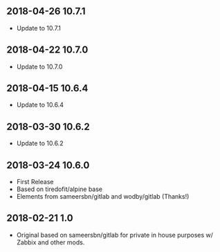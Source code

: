 ## 2018-04-26 10.7.1 <dave at tiredofit dot ca>

* Update to 10.7.1

## 2018-04-22 10.7.0 <dave at tiredofit dot ca>

* Update to 10.7.0

## 2018-04-15 10.6.4 <dave at tiredofit dot ca>

* Update to 10.6.4

## 2018-03-30 10.6.2 <dave at tiredofit dot ca>

* Update to 10.6.2

## 2018-03-24 10.6.0 <dave at tiredofit dot ca>

* First Release
* Based on tiredofit/alpine base
* Elements from sameersbn/gitlab and wodby/gitlab (Thanks!)


## 2018-02-21 1.0  <dave at tiredofit dot ca>

* Original based on sameersbn/gitlab for private in house purposes w/ Zabbix and other mods.
